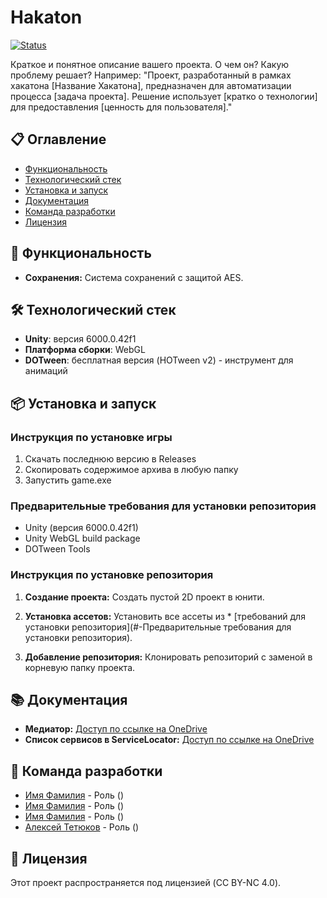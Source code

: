 # Hakaton

[![Status](https://img.shields.io/badge/Status-In%20Development-orange)](https://github.com/Hominizm112/hakaton) <!-- Замените ссылку и статус при необходимости -->

Краткое и понятное описание вашего проекта. О чем он? Какую проблему решает? Например:
"Проект, разработанный в рамках хакатона [Название Хакатона], предназначен для автоматизации процесса [задача проекта]. Решение использует [кратко о технологии] для предоставления [ценность для пользователя]."

## 📋 Оглавление

* [Функциональность](#-функциональность)
* [Технологический стек](#-технологический-стек)
* [Установка и запуск](#-установка-и-запуск)
* [Документация](#-документация)
* [Команда разработки](#-команда-разработки)
* [Лицензия](#-лицензия)

## 🚀 Функциональность

*   **Сохранения:** Система сохранений с защитой AES.

## 🛠 Технологический стек

*   **Unity**: версия 6000.0.42f1
*   **Платформа сборки**: WebGL
*   **DOTween**: бесплатная версия (HOTween v2) - инструмент для анимаций

## 📦 Установка и запуск

### Инструкция по установке игры

 1. Скачать последнюю версию в Releases
 2. Cкопировать содержимое архива в любую папку
 3. Запустить game.exe

### Предварительные требования для установки репозитория

*   Unity (версия 6000.0.42f1)
*   Unity WebGL build package
*   DOTween Tools

### Инструкция по установке репозитория

1.  **Создание проекта:**
    Создать пустой 2D проект в юнити.

2. **Установка ассетов:**
   Установить все ассеты из * [требований для установки репозитория](#-Предварительные требования для установки репозитория).

3.  **Добавление репозитория:**
    Клонировать репозиторий с заменой в корневую папку проекта.


## 📚 Документация

*   **Медиатор:** [Доступ по ссылке на OneDrive](https://1drv.ms/w/c/B834906EDB47C714/AdDFXVIyG4pKvbCF-GmHrBI?e=YkUrAk)
*   **Список сервисов в ServiceLocator:** [Доступ по ссылке на OneDrive](https://1drv.ms/w/c/B834906EDB47C714/AeaTmB9JNLtEqFoo4ktK3Hg?e=1MCPT4)

## 👥 Команда разработки

*   [Имя Фамилия](https://github.com/Arina-bear) - Роль ()
*   [Имя Фамилия](https://github.com/Uliana108192) - Роль ()
*   [Имя Фамилия](https://github.com/Utygett) - Роль ()
*   [Алексей Тетюков](https://github.com/Hominizm112) - Роль ()

## 📄 Лицензия

Этот проект распространяется под лицензией (CC BY-NC 4.0).
